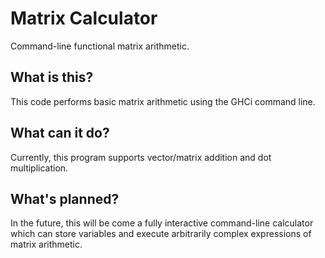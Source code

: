 # Matrix Calculator
Command-line functional matrix arithmetic.

## What is this?
This code performs basic matrix arithmetic using the GHCi command line.

## What can it do?
Currently, this program supports vector/matrix addition and dot multiplication.

## What's planned?
In the future, this will be come a fully interactive command-line calculator which can store variables and execute arbitrarily complex expressions of matrix arithmetic.
